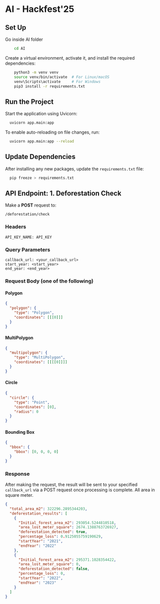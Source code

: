 # AI - Hackfest'25

## Set Up

Go inside AI folder

```bash
    cd AI
```

Create a virtual environment, activate it, and install the required dependencies:

```bash
    python3 -m venv venv
    source venv/bin/activate  # For Linux/macOS
    venv\Scripts\activate     # For Windows
    pip3 install -r requirements.txt
```

## Run the Project

Start the application using Uvicorn:

```bash
  uvicorn app.main:app
```

To enable auto-reloading on file changes, run:

```bash
  uvicorn app.main:app --reload
```

## Update Dependencies

After installing any new packages, update the `requirements.txt` file:

```bash
  pip freeze > requirements.txt
```

## API Endpoint: 1. Deforestation Check

Make a **POST** request to:

```http
/deforestation/check
```

### Headers

```http
API_KEY_NAME: API_KEY
```

### Query Parameters

```text
callback_url: <your_callback_url>
start_year: <start_year>
end_year: <end_year>
```

### Request Body (one of the following)

#### Polygon

```json
{
  "polygon": {
    "type": "Polygon",
    "coordinates": [[[0]]]
  }
}
```

#### MultiPolygon

```json
{
  "multipolygon": {
    "type": "MultiPolygon",
    "coordinates": [[[[0]]]]
  }
}
```

#### Circle

```json
{
  "circle": {
    "type": "Point",
    "coordinates": [0],
    "radius": 0
  }
}
```

#### Bounding Box

```json
{
  "bbox": {
    "bbox": [0, 0, 0, 0]
  }
}
```

### Response

After making the request, the result will be sent to your specified `callback_url` via a POST request once processing is complete. All area in square meter.

```json
{
  "total_area_m2": 322296.2895344203,
  "deforestation_results": [
    {
      "Initial_forest_area_m2": 293054.5244810518,
      "area_lost_meter_square": 2674.1388763726927,
      "deforestation_detected": true,
      "percentage_loss": 0.9125055759190629,
      "startYear": "2021",
      "endYear": "2022"
    },
    {
      "Initial_forest_area_m2": 295371.1028354422,
      "area_lost_meter_square": 0,
      "deforestation_detected": false,
      "percentage_loss": 0,
      "startYear": "2022",
      "endYear": "2023"
    }
  ]
}
```
